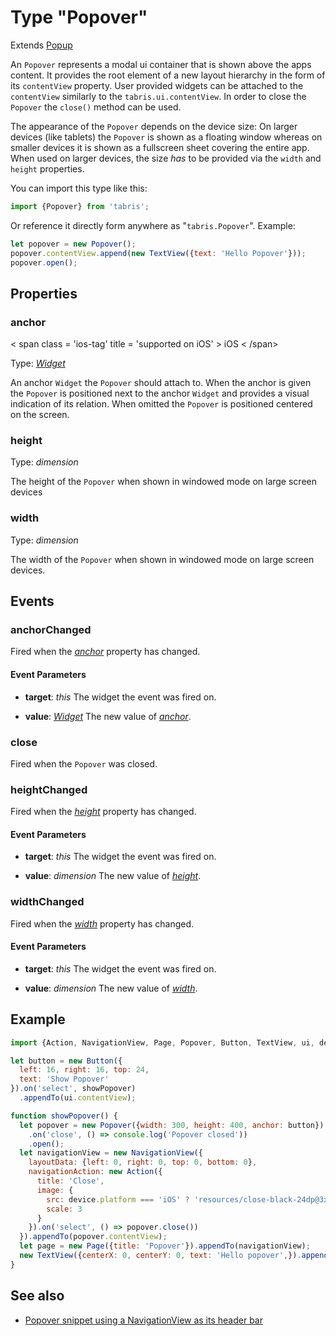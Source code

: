 ---
---
# Type "Popover"

Extends [Popup](Popup.md)

An `Popover` represents a modal ui container that is shown above the apps content. It provides the root element of a new layout hierarchy in the form of its `contentView` property. User provided widgets can be attached to the `contentView` similarly to the `tabris.ui.contentView`. In order to close the `Popover` the `close()` method can be used.

The appearance of the `Popover` depends on the device size: On larger devices (like tablets) the `Popover` is shown as a floating window whereas on smaller devices it is shown as a fullscreen sheet covering the entire app. When used on larger devices, the size _has_ to be provided via the `width` and `height` properties.

You can import this type like this:
```js
import {Popover} from 'tabris';
```
Or reference it directly form anywhere as "`tabris.Popover`".
Example:

```js
let popover = new Popover();
popover.contentView.append(new TextView({text: 'Hello Popover'}));
popover.open();
```

## Properties

### anchor
<p class="platforms"> < span class = 'ios-tag' title = 'supported on iOS' > iOS < /span></p>

Type: *[Widget](Widget.md)*

An anchor `Widget` the `Popover` should attach to. When the anchor is given the `Popover` is positioned next to the anchor `Widget` and provides a visual indication of its relation. When omitted the `Popover` is positioned centered on the screen.

### height


Type: *dimension*

The height of the `Popover` when shown in windowed mode on large screen devices

### width


Type: *dimension*

The width of the `Popover` when shown in windowed mode on large screen devices.


## Events

### anchorChanged

Fired when the [*anchor*](#anchor) property has changed.

#### Event Parameters 
- **target**: *this*
    The widget the event was fired on.

- **value**: *[Widget](Widget.md)*
    The new value of [*anchor*](#anchor).


### close

Fired when the `Popover` was closed.
### heightChanged

Fired when the [*height*](#height) property has changed.

#### Event Parameters 
- **target**: *this*
    The widget the event was fired on.

- **value**: *dimension*
    The new value of [*height*](#height).


### widthChanged

Fired when the [*width*](#width) property has changed.

#### Event Parameters 
- **target**: *this*
    The widget the event was fired on.

- **value**: *dimension*
    The new value of [*width*](#width).





## Example
```js
import {Action, NavigationView, Page, Popover, Button, TextView, ui, device} from 'tabris';

let button = new Button({
  left: 16, right: 16, top: 24,
  text: 'Show Popover'
}).on('select', showPopover)
  .appendTo(ui.contentView);

function showPopover() {
  let popover = new Popover({width: 300, height: 400, anchor: button})
    .on('close', () => console.log('Popover closed'))
    .open();
  let navigationView = new NavigationView({
    layoutData: {left: 0, right: 0, top: 0, bottom: 0},
    navigationAction: new Action({
      title: 'Close',
      image: {
        src: device.platform === 'iOS' ? 'resources/close-black-24dp@3x.png' : 'resources/close-white-24dp@3x.png',
        scale: 3
      }
    }).on('select', () => popover.close())
  }).appendTo(popover.contentView);
  let page = new Page({title: 'Popover'}).appendTo(navigationView);
  new TextView({centerX: 0, centerY: 0, text: 'Hello popover',}).appendTo(page);
}
```
## See also

- [Popover snippet using a NavigationView as its header bar](https://github.com/eclipsesource/tabris-js/tree/v3.0.0-beta1/snippets/popover.js)
